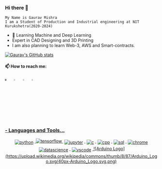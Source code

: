### Hi there 👋
    My Name is Gaurav Mishra
    I am a Student of Production and Industrial engineering at NIT Kurukshetra(2020-2024)


 - 🔭 Learning Machine and Deep Learning
 -  Expert in CAD Designing and 3D Printing
 -  I am also planning to learn Web-3, AWS and Smart-contracts.

    

[![Gaurav's GitHub stats](https://github-readme-stats.vercel.app/api?username=gauravmishra1263)](https://github.com/gauravmishra1263/github-readme-stats)


  #### 📫 How to reach me:
  [<img src="https://img.icons8.com/color/48/000000/twitter.png" width="3.5%"/>]()  &nbsp; [<img src="https://img.icons8.com/color/48/000000/linkedin.png" width="3.5%"/>](https://www.linkedin.com/in/gaurav-mishra-a10a35224/)   &nbsp; [<img src="https://img.icons8.com/fluent/48/000000/instagram-new.png" width="3.5%"/>](https://www.instagram.com/gauravv.png/)  &nbsp; <a href="mailto:g.mishra1263@gmail.com"> <img src="https://img.icons8.com/fluent/48/000000/gmail.png" width="3.5%"/>
  




### - Languages and Tools...

<p align="center">
  <!-- For more icons please follow  https://github.com/MikeCodesDotNET/ColoredBadges -->
  <img src="https://raw.githubusercontent.com/mr-prometheus/README.md/main/svg/dev/languages/python.png" alt="python" style="vertical-align:top; margin:4px">
  <img src="https://raw.githubusercontent.com/mr-prometheus/README.md/main/svg/dev/development/tensorflow.svg" alt="tensorflow" style="vertical-align:top; 
  <img src="https://raw.githubusercontent.com/mr-prometheus/README.md/main/svg/dev/development/opencv.svg" alt="opencv" style="vertical-align:top; margin:4px">
  <img src="https://raw.githubusercontent.com/mr-prometheus/README.md/main/svg/dev/development/jupyter.svg" alt="jupyter" style="vertical-align:top; margin:4px">

  <img src="https://raw.githubusercontent.com/mr-prometheus/README.md/main/svg/dev/development/c-programming.svg" alt="c" style="vertical-align:top; margin:4px">
  <img src="https://raw.githubusercontent.com/mr-prometheus/README.md/main/svg/dev/development/c-plus-plus.png" alt="cpp" style="vertical-align:top; margin:4px">

  <img src="https://raw.githubusercontent.com/mr-prometheus/README.md/main/svg/dev/development/sql-server.png" alt="sql" style="vertical-align:top; margin:4px">

  <img src="https://raw.githubusercontent.com/mr-prometheus/README.md/main/svg/dev/misc/chrome.svg" alt="chrome" style="vertical-align:top; margin:4px">
  <img src="https://raw.githubusercontent.com/mr-prometheus/README.md/main/svg/dev/misc/datascience.svg" alt="datascience" style="vertical-align:top; margin:4px">
  <img src="https://raw.githubusercontent.com/mr-prometheus/README.md/main/svg/dev/tools/visualstudio_code.svg" alt="vscode" style="vertical-align:top; margin:4px">
  ![Arduino Logo](https://upload.wikimedia.org/wikipedia/commons/thumb/8/87/Arduino_Logo.svg/40px-Arduino_Logo.svg.png) 
</p>

<!--







<p align="center">
        <img src="https://raw.githubusercontent.com/mr-prometheus/README.md/main/svg/Bottom.svg" alt="Github Stats" />
</p>
